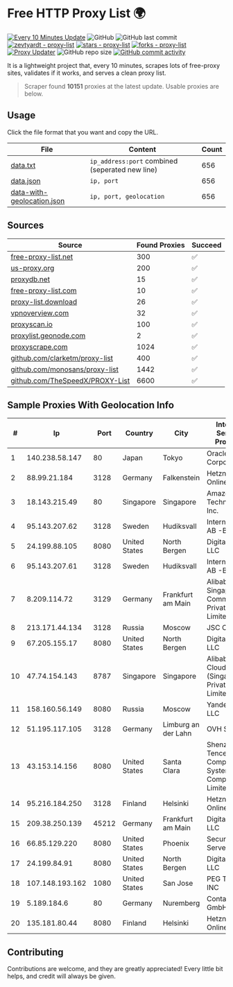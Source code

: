 
# Free HTTP Proxy List 🌍

[![Every 10 Minutes Update](https://github.com/mertguvencli/http-proxy-list/actions/workflows/main.yml/badge.svg?branch=main)](https://github.com/mertguvencli/http-proxy-list/actions/workflows/main.yml)
![GitHub](https://img.shields.io/github/license/mertguvencli/http-proxy-list)
![GitHub last commit](https://img.shields.io/github/last-commit/mertguvencli/http-proxy-list)
[![zevtyardt - proxy-list](https://img.shields.io/static/v1?label=zevtyardt&message=proxy-list&color=blue&logo=github)](https://github.com/zevtyardt/proxy-list "Go to GitHub repo")
[![stars - proxy-list](https://img.shields.io/github/stars/zevtyardt/proxy-list?style=social)](https://github.com/zevtyardt/proxy-list)
[![forks - proxy-list](https://img.shields.io/github/forks/zevtyardt/proxy-list?style=social)](https://github.com/zevtyardt/proxy-list)
[![Proxy Updater](https://github.com/zevtyardt/proxy-list/workflows/Proxy%20Updater/badge.svg)](https://github.com/zevtyardt/proxy-list/actions?query=workflow:"Proxy+Updater")
![GitHub repo size](https://img.shields.io/github/repo-size/zevtyardt/proxy-list)
[![GitHub commit activity](https://img.shields.io/github/commit-activity/m/zevtyardt/proxy-list?logo=commits)](https://github.com/zevtyardt/proxy-list/commits/main)

It is a lightweight project that, every 10 minutes, scrapes lots of free-proxy sites, validates if it works, and serves a clean proxy list.

> Scraper found **10151** proxies at the latest update. Usable proxies are below.

## Usage

Click the file format that you want and copy the URL.

|File|Content|Count|
|----|-------|-----|
|[data.txt](https://raw.githubusercontent.com/mertguvencli/http-proxy-list/main/proxy-list/data.txt)|`ip_address:port` combined (seperated new line)|656|
|[data.json](https://raw.githubusercontent.com/mertguvencli/http-proxy-list/main/proxy-list/data.json)|`ip, port`|656|
|[data-with-geolocation.json](https://raw.githubusercontent.com/mertguvencli/http-proxy-list/main/proxy-list/data-with-geolocation.json)|`ip, port, geolocation`|656|

## Sources

|Source|Found Proxies|Succeed|
|------|-------------|-------|
|[free-proxy-list.net](https://free-proxy-list.net)|300|✅|
|[us-proxy.org](https://www.us-proxy.org)|200|✅|
|[proxydb.net](http://proxydb.net)|15|✅|
|[free-proxy-list.com](https://free-proxy-list.com/?page=&port=&type%5B%5D=http&type%5B%5D=https&up_time=0&search=Search)|10|✅|
|[proxy-list.download](https://www.proxy-list.download/HTTP)|26|✅|
|[vpnoverview.com](https://vpnoverview.com/privacy/anonymous-browsing/free-proxy-servers)|32|✅|
|[proxyscan.io](https://www.proxyscan.io)|100|✅|
|[proxylist.geonode.com](https://proxylist.geonode.com/api/proxy-list?limit=300&page=1&sort_by=lastChecked&sort_type=desc&protocols=http,https)|2|✅|
|[proxyscrape.com](https://api.proxyscrape.com/v2/?request=displayproxies&protocol=http&timeout=10000&country=all&ssl=all&anonymity=all)|1024|✅|
|[github.com/clarketm/proxy-list](https://raw.githubusercontent.com/clarketm/proxy-list/master/proxy-list-raw.txt)|400|✅|
|[github.com/monosans/proxy-list](https://raw.githubusercontent.com/monosans/proxy-list/main/proxies/http.txt)|1442|✅|
|[github.com/TheSpeedX/PROXY-List](https://raw.githubusercontent.com/TheSpeedX/PROXY-List/master/http.txt)|6600|✅|


## Sample Proxies With Geolocation Info

|#|Ip|Port|Country|City|Internet Service Provider|
|-|--|----|-------|----|-------------------------|
|1|140.238.58.147|80|Japan|Tokyo|Oracle Corporation|
|2|88.99.21.184|3128|Germany|Falkenstein|Hetzner Online GmbH|
|3|18.143.215.49|80|Singapore|Singapore|Amazon Technologies Inc.|
|4|95.143.207.62|3128|Sweden|Hudiksvall|Internetport AB -BL|
|5|24.199.88.105|8080|United States|North Bergen|DigitalOcean, LLC|
|6|95.143.207.61|3128|Sweden|Hudiksvall|Internetport AB -BL|
|7|8.209.114.72|3129|Germany|Frankfurt am Main|Alibaba.com Singapore E-Commerce Private Limited|
|8|213.171.44.134|3128|Russia|Moscow|JSC Comcor|
|9|67.205.155.17|8080|United States|North Bergen|DigitalOcean, LLC|
|10|47.74.154.143|8787|Singapore|Singapore|Alibaba Cloud (Singapore) Private Limited|
|11|158.160.56.149|8080|Russia|Moscow|Yandex.Cloud LLC|
|12|51.195.117.105|3128|Germany|Limburg an der Lahn|OVH SAS|
|13|43.153.14.156|8080|United States|Santa Clara|Shenzhen Tencent Computer Systems Company Limited|
|14|95.216.184.250|3128|Finland|Helsinki|Hetzner Online GmbH|
|15|209.38.250.139|45212|Germany|Frankfurt am Main|DigitalOcean, LLC|
|16|66.85.129.220|8080|United States|Phoenix|Secured Servers LLC|
|17|24.199.84.91|8080|United States|North Bergen|DigitalOcean, LLC|
|18|107.148.193.162|1080|United States|San Jose|PEG TECH INC|
|19|5.189.184.6|80|Germany|Nuremberg|Contabo GmbH|
|20|135.181.80.44|8080|Finland|Helsinki|Hetzner Online GmbH|



## Contributing

Contributions are welcome, and they are greatly appreciated! Every
little bit helps, and credit will always be given.

